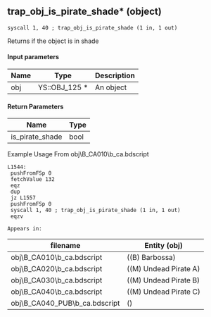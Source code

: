 ## trap_obj_is_pirate_shade* (object)

`syscall 1, 40 ; trap_obj_is_pirate_shade (1 in, 1 out)`

Returns if the object is in shade

#### Input parameters
| Name | Type | Description
|------|------|------------
| obj   | YS::OBJ_125 *   | An object


#### Return Parameters
| Name | Type
|------|-----
| is_pirate_shade   | bool   
Example Usage From obj\B_CA010\b_ca.bdscript
```plaintext
L1544:
 pushFromFSp 0
 fetchValue 132
 eqz 
 dup 
 jz L1557
 pushFromFSp 0
 syscall 1, 40 ; trap_obj_is_pirate_shade (1 in, 1 out)
 eqzv
```





	Appears in:
| filename | Entity (obj)
|----------|-------------
| obj\B_CA010\b_ca.bdscript       | ((B) Barbossa)          
| obj\B_CA020\b_ca.bdscript       | ((M) Undead Pirate A)          
| obj\B_CA030\b_ca.bdscript       | ((M) Undead Pirate B)          
| obj\B_CA040\b_ca.bdscript       | ((M) Undead Pirate C)          
| obj\B_CA040_PUB\b_ca.bdscript       | ()          




